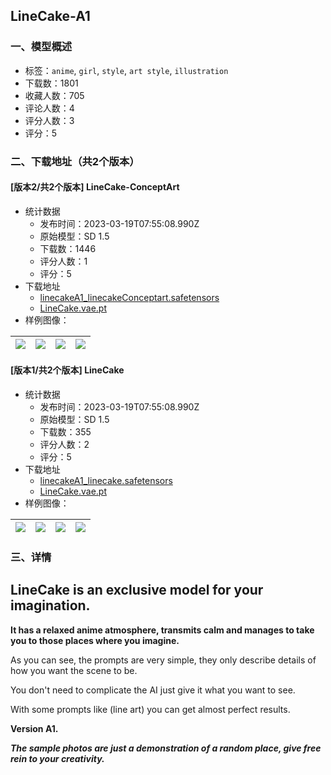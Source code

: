 ## LineCake-A1
### 一、模型概述

- 标签：`anime`, `girl`, `style`, `art style`, `illustration`
- 下载数：1801
- 收藏人数：705
- 评论人数：4
- 评分人数：3
- 评分：5

### 二、下载地址（共2个版本）

#### [版本2/共2个版本] LineCake-ConceptArt

- 统计数据
  - 发布时间：2023-03-19T07:55:08.990Z
  - 原始模型：SD 1.5
  - 下载数：1446
  - 评分人数：1
  - 评分：5
- 下载地址
  - [linecakeA1_linecakeConceptart.safetensors](https://civitai.com/api/download/models/25475)
  - [LineCake.vae.pt](https://civitai.com/api/download/models/25475?type=VAE&format=Other)
- 样例图像：

| <img src="https://image.civitai.com/xG1nkqKTMzGDvpLrqFT7WA/e0d40c3c-4755-4754-1834-e12dbb291400/width=450/279558.jpeg" /> | <img src="https://image.civitai.com/xG1nkqKTMzGDvpLrqFT7WA/dbc6fa98-ee65-4536-2a93-8c7e6aa27600/width=450/279557.jpeg" /> | <img src="https://image.civitai.com/xG1nkqKTMzGDvpLrqFT7WA/d334a05e-5a00-4b03-ad1c-dd9adc22d900/width=450/279556.jpeg" /> | <img src="https://image.civitai.com/xG1nkqKTMzGDvpLrqFT7WA/2b09fc21-3513-47f3-8150-b596d9fd1700/width=450/279555.jpeg" /> |
| ---- | ---- | ---- | ---- |

#### [版本1/共2个版本] LineCake

- 统计数据
  - 发布时间：2023-03-19T07:55:08.990Z
  - 原始模型：SD 1.5
  - 下载数：355
  - 评分人数：2
  - 评分：5
- 下载地址
  - [linecakeA1_linecake.safetensors](https://civitai.com/api/download/models/24260)
  - [LineCake.vae.pt](https://civitai.com/api/download/models/24260?type=VAE&format=Other)
- 样例图像：

| <img src="https://image.civitai.com/xG1nkqKTMzGDvpLrqFT7WA/c3904d63-ee57-4875-4ca6-e41a805cdb00/width=450/263850.jpeg" /> | <img src="https://image.civitai.com/xG1nkqKTMzGDvpLrqFT7WA/16f9dd9b-3e2d-489b-e1df-b21986e53a00/width=450/264530.jpeg" /> | <img src="https://image.civitai.com/xG1nkqKTMzGDvpLrqFT7WA/2128c647-b217-4026-d2e2-0d71cc021900/width=450/264529.jpeg" /> | <img src="https://image.civitai.com/xG1nkqKTMzGDvpLrqFT7WA/1de6ff02-c0c3-4b74-84ca-03606a304a00/width=450/264528.jpeg" /> |
| ---- | ---- | ---- | ---- |


### 三、详情
<h2>LineCake is an exclusive model for your imagination.</h2><p><strong>It has a relaxed anime atmosphere, transmits calm and manages to take you to those places where you imagine.</strong></p><p></p><p>As you can see, the prompts are very simple, they only describe details of how you want the scene to be.</p><p>You don't need to complicate the AI ​​just give it what you want to see.</p><p>With some prompts like (line art) you can get almost perfect results.</p><p></p><p><strong>Version A1.</strong></p><p><strong><em>The sample photos are just a demonstration of a random place, give free rein to your creativity.</em></strong></p>